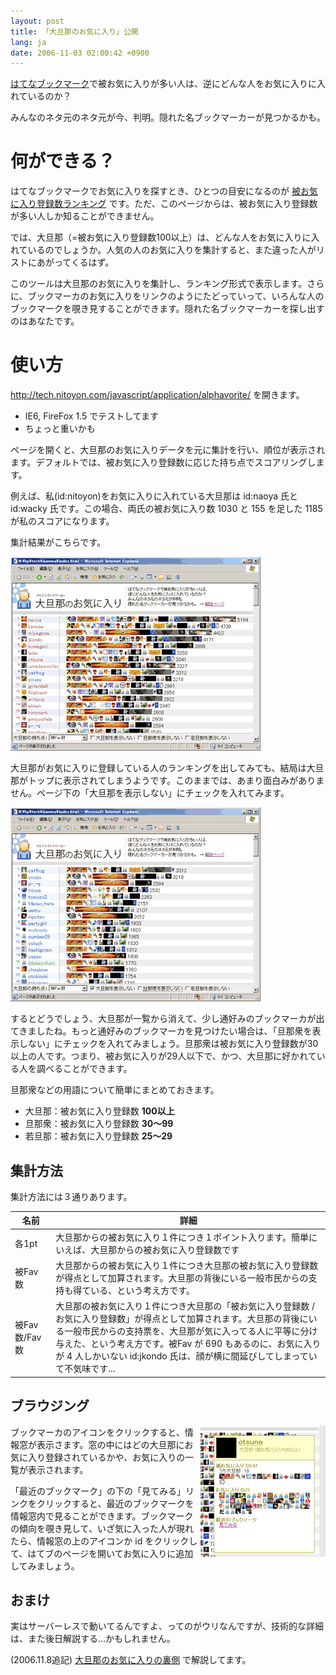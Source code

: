 ```yaml
---
layout: post
title: 「大旦那のお気に入り」公開
lang: ja
date: 2006-11-03 02:00:42 +0900
---
```

[はてなブックマーク](http://b.hatena.ne.jp/)で被お気に入りが多い人は、逆にどんな人をお気に入りに入れているのか？

みんなのネタ元のネタ元が今、判明。隠れた名ブックマーカーが見つかるかも。


何ができる？
============

はてなブックマークでお気に入りを探すとき、ひとつの目安になるのが <a href="http://b.hatena.ne.jp/entry/http://d.hatena.ne.jp/santaro_y/20051022/p1">被お気に入り登録数ランキング</a> です。ただ、このページからは、被お気に入り登録数が多い人しか知ることができません。

では、大旦那（=被お気に入り登録数100以上）は、どんな人をお気に入りに入れているのでしょうか。人気の人のお気に入りを集計すると、また違った人がリストにあがってくるはず。

このツールは大旦那のお気に入りを集計し、ランキング形式で表示します。さらに、ブックマーカのお気に入りをリンクのようにたどっていって、いろんな人のブックマークを覗き見することができます。隠れた名ブックマーカーを探し出すのはあなたです。

使い方
======

<a href="http://tech.nitoyon.com/javascript/application/alphavorite/">http://tech.nitoyon.com/javascript/application/alphavorite/</a> を開きます。

* IE6, FireFox 1.5 でテストしてます
* ちょっと重いかも

ページを開くと、大旦那のお気に入りデータを元に集計を行い、順位が表示されます。デフォルトでは、被お気に入り登録数に応じた持ち点でスコアリングします。

例えば、私(id:nitoyon)をお気に入りに入れている大旦那は id:naoya 氏と id:wacky 氏です。この場合、両氏の被お気に入り数 1030 と 155 を足した 1185 が私のスコアになります。

集計結果がこちらです。

<img src="cap2.gif" width="400" height="310" alt="初期画面">

大旦那がお気に入りに登録している人のランキングを出してみても、結局は大旦那がトップに表示されてしまうようです。このままでは、あまり面白みがありません。ページ下の「大旦那を表示しない」にチェックを入れてみます。

<img src="cap1.gif" width="400" height="310" alt="大旦那を表示しない">

するとどうでしょう、大旦那が一覧から消えて、少し通好みのブックマーカが出てきましたね。もっと通好みのブックマーカを見つけたい場合は、「旦那衆を表示しない」にチェックを入れてみましょう。旦那衆は被お気に入り登録数が30以上の人です。つまり、被お気に入りが29人以下で、かつ、大旦那に好かれている人を調べることができます。

旦那衆などの用語について簡単にまとめておきます。

* 大旦那：被お気に入り登録数 <b>100以上</b>
* 旦那衆：被お気に入り登録数 <b>30～99</b>
* 若旦那：被お気に入り登録数 <b>25～29</b>


集計方法
--------

集計方法には３通りあります。

名前         |詳細
-------------|------------------
各1pt        |大旦那からの被お気に入り１件につき１ポイント入ります。簡単にいえば、大旦那からの被お気に入り登録数です
被Fav数      |大旦那からの被お気に入り１件につき大旦那の被お気に入り登録数が得点として加算されます。大旦那の背後にいる一般市民からの支持も得ている、という考え方です。
被Fav数/Fav数|大旦那の被お気に入り１件につき大旦那の「被お気に入り登録数 / お気に入り登録数」が得点として加算されます。大旦那の背後にいる一般市民からの支持票を、大旦那が気に入ってる人に平等に分け与えた、という考え方です。被Fav が 690 もあるのに、お気に入りが 4 人しかいない id:jkondo 氏は、顔が横に間延びしてしまっていて不気味です...

ブラウジング
------------

<img src="cap3.gif" width="200" height="210" alt="ブラウジング" align="right">

ブックマーカのアイコンをクリックすると、情報窓が表示さます。窓の中にはどの大旦那にお気に入り登録されているかや、お気に入りの一覧が表示されます。

「最近のブックマーク」の下の「見てみる」リンクをクリックすると、最近のブックマークを 情報窓内で見ることができます。ブックマークの傾向を覗き見して、いざ気に入った人が現れたら、情報窓の上のアイコンか id をクリックして、はてブのページを開いてお気に入りに追加してみましょう。


おまけ
------

実はサーバーレスで動いてるんですよ、ってのがウリなんですが、技術的な詳細は、また後日解説する...かもしれません。

(2006.11.8追記) <a href="uragawa.html">大旦那のお気に入りの裏側</a> で解説してます。
